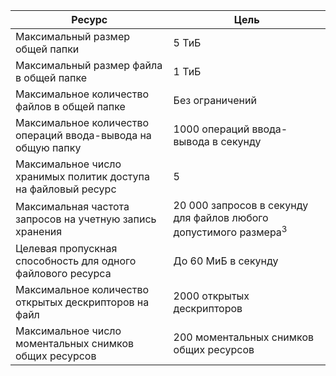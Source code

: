 | Ресурс | Цель |
|----------|---------------|
| Максимальный размер общей папки | 5 ТиБ |
| Максимальный размер файла в общей папке | 1 ТиБ |
| Максимальное количество файлов в общей папке | Без ограничений |
| Максимальное количество операций ввода-вывода на общую папку | 1000 операций ввода-вывода в секунду |
| Максимальное число хранимых политик доступа на файловый ресурс | 5 |
| Максимальная частота запросов на учетную запись хранения | 20 000 запросов в секунду для файлов любого допустимого размера<sup>3</sup> |
| Целевая пропускная способность для одного файлового ресурса | До 60 МиБ в секунду |
| Максимальное количество открытых дескрипторов на файл | 2000 открытых дескрипторов |
| Максимальное число моментальных снимков общих ресурсов | 200 моментальных снимков общих ресурсов |

